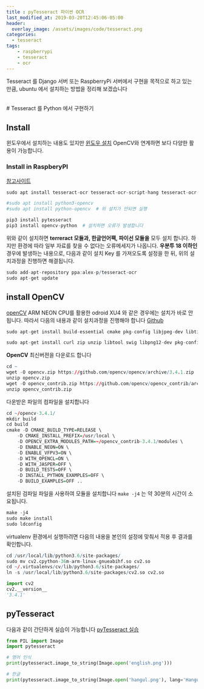 ```yaml
---
title : pyTesseract 파이썬 OCR
last_modified_at: 2019-03-20T12:45:06-05:00
header:
  overlay_image: /assets/images/code/tesseract.png
categories:
  - tesseract
tags: 
    - raspberrypi
    - tesseract
    - ocr
---
```


Tesseract 를 Django 서버 또는 RaspberryPi 서버에서 구현을 목적으로 하고 있는 만큼, ubuntu 에서 설치하는 방법을 정리해 보겠습니다

<br/>
# Tesseract 를 Python 에서 구현하기

## Install
윈도우에서 설치하는 내용도 있지만 [윈도우 설치](https://junyoung-jamong.github.io/computer/vision,/ocr/2019/01/30/Python%EC%97%90%EC%84%9C-Tesseract%EB%A5%BC-%EC%9D%B4%EC%9A%A9%ED%95%B4-OCR-%EC%88%98%ED%96%89%ED%95%98%EA%B8%B0) OpenCV와 연계하면 보다 다양한 활용이 가능합니다.

### Install in RaspberyPI
[참고사이트](https://webnautes.tistory.com/947)
```R
sudo apt install tesseract-ocr tesseract-ocr-script-hang tesseract-ocr-script-hang-vert

#sudo apt install python3-opencv 
#sudo apt install python-opencv  # 위 설치가 안되면 실행

pip3 install pytesseract
pip3 install opencv-python  # 설치하면 오류가 발생합니다
```
위와 같이 설치하면 **terreract 모듈과, 한글언어팩, 파이선 모듈을** 모두 설치 합니다. 하지만 환경에 따라 일부 자료를 찾을 수 없다는 오류메세지가 나옵니다. **우분투 18 이하인** 경우에 발생하는 내용으로, 다음과 같이 설치 Key 를 가져오도록 설정을 한 뒤, 위의 설치과정을 진행하면 해결됩니다.

```r
sudo add-apt-repository ppa:alex-p/tesseract-ocr
sudo apt-get update
```

## install OpenCV

[openCV](https://github.com/opencv/opencv) ARM NEON CPU를 활용한 odroid XU4 와 같은 경우에는 설치가 바로 안됩니다. 따라서 다음의 내용과 같이 설치과정을 진행해야 합니다 [Github](https://github.com/nikmart/sketching-with-NN/wiki/ODROID-XU4)

```r
sudo apt-get install build-essential cmake pkg-config libjpeg-dev libtiff5-dev libpng-dev libavcodec-dev libavformat-dev libswscale-dev libv4l-dev libxvidcore-dev libx264-dev libgtk2.0-dev libgtk-3-dev libcanberra-gtk* libatlas-base-dev gfortran  python3-dev

sudo apt-get install curl zip unzip libtool swig libpng12-dev pkg-config git zip g++ unzip wget xz-utils
```

**OpenCV** 최신버젼을 다운로드 합니다
```r
cd ~
wget -O opencv.zip https://github.com/opencv/opencv/archive/3.4.1.zip
unzip opencv.zip
wget -O opencv_contrib.zip https://github.com/opencv/opencv_contrib/archive/3.4.1.zip
unzip opencv_contrib.zip
```

다운받은 파일의 컴파일을 설치합니다
```r
cd ~/opencv-3.4.1/
mkdir build
cd build
cmake -D CMAKE_BUILD_TYPE=RELEASE \
    -D CMAKE_INSTALL_PREFIX=/usr/local \
    -D OPENCV_EXTRA_MODULES_PATH=~/opencv_contrib-3.4.1/modules \
    -D ENABLE_NEON=ON \
    -D ENABLE_VFPV3=ON \
    -D WITH_OPENCL=ON \
    -D WITH_JASPER=OFF \
    -D BUILD_TESTS=OFF \
    -D INSTALL_PYTHON_EXAMPLES=OFF \
    -D BUILD_EXAMPLES=OFF ..
```

설치된 검파일 파일을 사용하여 모듈을 설치합니다 `make -j4` 는 약 30분의 시간이 소요됩니다.
```r
make -j4
sudo make install
sudo ldconfig
```

virtualenv 환경에서 실행하려면 다음의 내용을 본인의 설정에 맞춰서 적용 후 결과를 확인합니다.
```r
cd /usr/local/lib/python3.6/site-packages/
sudo mv cv2.cpython-36m-arm-linux-gnueabihf.so cv2.so
cd ~/.virtualenvs/cv/lib/python3.6/site-packages/
ln -s /usr/local/lib/python3.6/site-packages/cv2.so cv2.so
```
```python
import cv2
cv2.__version__
'3.4.1'
```

## pyTesseract 

다음과 같이 간단하게 실습이 가능합니다 [pyTesseract 실습](https://webnautes.tistory.com/947)

```python
from PIL import Image
import pytesseract

# 영어 인식
print(pytesseract.image_to_string(Image.open('english.png')))

# 한글 
print(pytesseract.image_to_string(Image.open('hangul.png'), lang='Hangul'))

```